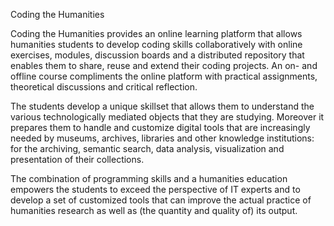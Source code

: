 Coding the Humanities

Coding the Humanities provides an online learning platform that allows humanities students to develop coding skills collaboratively with online exercises, modules, discussion boards and a distributed repository that enables them to share, reuse and extend their coding projects. An  on- and offline course compliments the online platform with practical assignments, theoretical discussions and critical reflection.

The students develop a unique skillset that allows them to understand the various technologically mediated objects that they are studying. Moreover it prepares them to handle and customize digital tools that are increasingly needed by museums, archives, libraries and other knowledge institutions: for the archiving, semantic search, data analysis, visualization and presentation of their collections.

The combination of programming skills and a humanities education empowers the students to exceed the perspective of IT experts and to develop a set of customized tools that can improve the actual practice of humanities research as well as (the quantity and quality of) its output.
